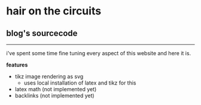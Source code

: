 # hair on the circuits

## blog's sourcecode

---

i've spent some time fine tuning every aspect of this website and here it is.

**features**
- tikz image rendering as svg
	- uses local installation of latex and tikz for this
- latex math (not implemented yet)
- backlinks (not implemented yet)